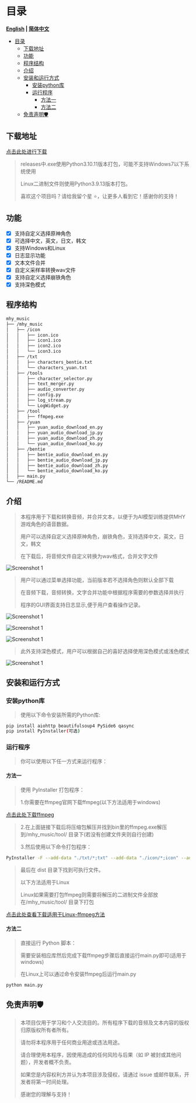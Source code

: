 # 目录

**[English](README_en.md) | [简体中文](README.md)**

- [目录](#目录)
  - [下载地址](#下载地址)
  - [功能](#功能)
  - [程序结构](#程序结构)
  - [介绍](#介绍)
  - [安装和运行方式](#安装和运行方式)
    - [安装python库](#安装python库)
    - [运行程序](#运行程序)
      - [方法一](#方法一)
      - [方法二](#方法二)
  - [免责声明🛡️](#免责声明️)

## 下载地址

[点击此处进行下载](https://github.com/WorldDawnAres/mhy_music/releases)
>
> releases中.exe使用Python3.10.11版本打包，可能不支持Windows7以下系统使用
>
> Linux二进制文件则使用Python3.9.13版本打包。
>
> 喜欢这个项目吗？请给我留个星 ⭐，让更多人看到它！感谢你的支持！

## 功能

- [x] 支持自定义选择原神角色
- [x] 可选择中文，英文，日文，韩文
- [x] 支持Windows和Linux
- [x] 日志显示功能
- [x] 文本文件合并
- [x] 自定义采样率转换wav文件
- [x] 支持自定义选择崩铁角色
- [x] 支持深色模式

## 程序结构

```bash
mhy_music
├── /mhy_music
│   ├── /icon
│   │   ├── icon.ico
│   │   ├── icon1.ico
│   │   ├── icon2.ico
│   │   └── icon3.ico
│   ├── /txt
│   │   ├── characters_bentie.txt
│   │   └── characters_yuan.txt
│   ├── /tools
│   │   ├── character_selector.py
│   │   ├── text_merger.py
│   │   ├── audio_converter.py
│   │   ├── config.py
│   │   ├── log_stream.py
│   │   └── LogWidget.py
│   ├── /tool
│   │   ├── ffmpeg.exe
│   ├── /yuan
│   │   ├── yuan_audio_download_en.py
│   │   ├── yuan_audio_download_jp.py
│   │   ├── yuan_audio_download_zh.py
│   │   └── yuan_audio_download_ko.py
│   ├── /bentie
│   │   ├── bentie_audio_download_en.py
│   │   ├── bentie_audio_download_jp.py
│   │   ├── bentie_audio_download_zh.py
│   │   └── bentie_audio_download_ko.py
│   ├── main.py
└── /README.md
```

## 介绍

>本程序用于下载和转换音频，并合并文本，以便于为AI模型训练提供MHY游戏角色的语音数据。
>
>用户可以选择自定义选择原神角色，崩铁角色，支持选择中文，英文，日文，韩文
>
>在下载后，将音频文件自定义转换为wav格式，合并文字文件

![Screenshot 1](./Pictures/1.png "可选标题")
>
>用户可以通过菜单选择功能，当前版本若不选择角色则默认全部下载
>
>在音频下载，音频转换，文字合并功能中根据程序需要的参数选择并执行
>
>程序的GUI界面支持日志显示,便于用户查看操作记录。

![Screenshot 1](./Pictures/2.png "可选标题")

![Screenshot 1](./Pictures/3.png "可选标题")

![Screenshot 1](./Pictures/4.png "可选标题")

>此外支持深色模式，用户可以根据自己的喜好选择使用深色模式或浅色模式

![Screenshot 1](./Pictures/5.png "可选标题")

## 安装和运行方式

### 安装python库

>使用以下命令安装所需的Python库:

```bash
pip install aiohttp beautifulsoup4 PySide6 qasync
pip install PyInstaller(可选)
```

### 运行程序

>你可以使用以下任一方式来运行程序：

#### 方法一

>使用 PyInstaller 打包程序：
>
>1.你需要在ffmpeg官网下载ffmpeg(以下方法适用于windows)

[点击此处下载ffmpeg](https://www.gyan.dev/ffmpeg/builds/packages/ffmpeg-7.0.2-full_build.7z)
>2.在上面链接下载后将压缩包解压并找到bin里的ffmpeg.exe解压到/mhy_music/tool/ 目录下(若没有创建文件夹则自行创建)
>
>3.然后使用以下命令打包程序：

```bash
PyInstaller -F --add-data "./txt/*;txt" --add-data "./icon/*;icon" --add-data "./tool/*;tool" -w -i ./icon/icon.ico main.py
```

>最后在 dist 目录下找到可执行文件。
>
>以下方法适用于Linux
>
>Linux如果需要打包ffmpeg则需要将解压的二进制文件全部放在/mhy_music/tool/ 目录下打包

[点击此处查看下载适用于Linux-ffmpeg方法](https://blog.csdn.net/weixin_43667077/article/details/122276284)

#### 方法二

>直接运行 Python 脚本：
>
>需要安装相应库然后完成下载ffmpeg步骤后直接运行main.py即可(适用于windows)
>
>在Linux上可以通过命令安装ffmpeg后运行main.py

```bash
python main.py
```

## 免责声明🛡️

>本项目仅用于学习和个人交流目的。所有程序下载的音频及文本内容的版权归原版权所有者所有。
>
>请勿将本程序用于任何商业用途或违法用途。
>
>请合理使用本程序，因使用造成的任何风险与后果（如 IP 被封或其他问题），开发者概不负责。
>
>如果您是内容权利方并认为本项目涉及侵权，请通过 issue 或邮件联系，开发者将第一时间处理。
>
>感谢您的理解与支持！
